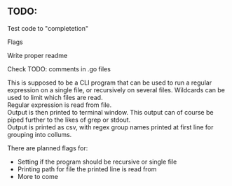 ## TODO:
  
  Test code to "completetion"
  
  Flags
  
  Write proper readme

Check TODO: comments in .go files

This is supposed to be a CLI program that can be used to run a regular expression on a single file, or recursively on several files. Wildcards can be used to limit which files are read.  
Regular expression is read from file.  
Output is then printed to terminal window. This output can of course be piped further to the likes of grep or stdout.  
Output is printed as csv, with regex group names printed at first line for grouping into collums.  

There are planned flags for: 
* Setting if the program should be recursive or single file  
* Printing path for file the printed line is read from  
* More to come
